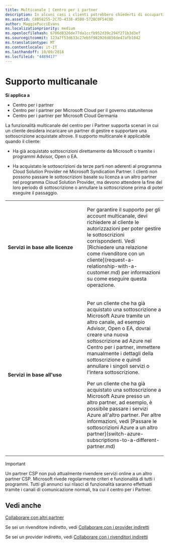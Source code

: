```yaml
---
title: Multicanale | Centro per i partner
description: In alcuni casi i clienti potrebbero chiederti di occuparti del provisioning e del supporto di una sottoscrizione acquistata altrove.
ms.assetid: C8B58255-2C7D-4338-A5B0-572BC0F54C0D
author: MaggiePucciEvans
ms.localizationpriority: medium
ms.openlocfilehash: 6706d8326de77da1ccfb952d39c294f271b3d3ef
ms.sourcegitcommit: 123a7f53d633c27eb5f982926d856de47afb1042
ms.translationtype: MT
ms.contentlocale: it-IT
ms.lasthandoff: 10/09/2018
ms.locfileid: "4489417"
---
```

# <a name="multi-channel-support"></a>Supporto multicanale

**Si applica a**

-  Centro per i partner
-  Centro per i partner per Microsoft Cloud per il governo statunitense
-  Centro per i partner per Microsoft Cloud Germania

La funzionalità multicanale del centro per i Partner supporta scenari in cui un cliente desidera incaricare un partner di gestire e supportare una sottoscrizione acquistate altrove. Il supporto multicanale è applicabile quando il cliente:

-   Ha già acquistato sottoscrizioni direttamente da Microsoft o tramite i programmi Advisor, Open o EA.

-   Ha acquistato le sottoscrizioni da terze parti non aderenti al programma Cloud Solution Provider né Microsoft Syndication Partner. I clienti non possono passare le sottoscrizioni basate su licenza a un altro partner nel programma Cloud Solution Provider, ma devono attendere la fine del loro periodo di sottoscrizione o annullare la sottoscrizione prima di poter eseguire il passaggio.


<table>
<colgroup>
<col width="50%" />
<col width="50%" />
</colgroup>
<tbody>
<tr class="odd">
<td><p><strong>Servizi in base alle licenze</strong></p></td>
<td><p>Per garantire il supporto per gli account multicanale, devi richiedere al cliente le autorizzazioni per poter gestire le sottoscrizioni corrispondenti. Vedi [Richiedere una relazione come rivenditore con un cliente](request-a-relationship-with-a-customer.md) per informazioni su come eseguire questa operazione.</p></td>
</tr>
<tr class="even">
<td><p><strong>Servizi in base all'uso</strong></p></td>
<td>
<p>Per un cliente che ha già acquistato una sottoscrizione a Microsoft Azure tramite un altro canale, ad esempio Advisor, Open o EA, dovrai creare una nuova sottoscrizione ad Azure nel Centro per i partner, immettere manualmente i dettagli della sottoscrizione e quindi annullare i singoli servizi o l'intera sottoscrizione.</p>
<p>Per un cliente che ha già acquistato una sottoscrizione a Microsoft Azure presso un altro partner, ad esempio, è possibile passare i servizi Azure all'altro partner. Per altre informazioni, vedi [Passare le sottoscrizioni Azure a un altro partner](switch-azure-subscriptions-to-a-different-partner.md)</p>
</td>
</tr>
</tbody>
</table>

> [!IMPORTANT]  
> Un partner CSP non può attualmente rivendere servizi online a un altro partner CSP. Microsoft rivede regolarmente criteri e funzionalità di tutti i programmi. Tutti gli annunci sui rilasci di funzionalità saranno effettuati tramite i canali di comunicazione normali, tra cui il centro per i Partner. 

## <a name="see-also"></a>Vedi anche

[Collaborare con altri partner](work-with-other-partners.md)

Se sei un rivenditore indiretto, vedi [Collaborare con i provider indiretti](indirect-reseller-tasks-in-partner-center.md)

Se sei un provider indiretto, vedi [Collaborare con i rivenditori indiretti](indirect-provider-tasks-in-partner-center.md) 

 

 



